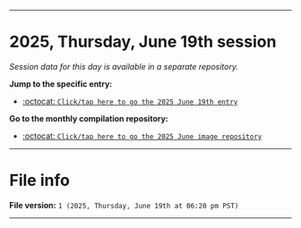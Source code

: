 
***

# 2025, Thursday, June 19th session

_Session data for this day is available in a separate repository._

**Jump to the specific entry:**

- [:octocat: `Click/tap here to go the 2025 June 19th entry`](https://github.com/seanpm2001/SeansLifeArchive_Images_MotorWorld_CarFactory_Y2025_V6/tree/SeansLifeArchive_Images_MotorWorld_CarFactory_Y2025_V6_Main-dev/2025/06_June/19/)

**Go to the monthly compilation repository:**

- [:octocat: `Click/tap here to go the 2025 June image repository`](https://github.com/seanpm2001/SeansLifeArchive_Images_MotorWorld_CarFactory_Y2025_V6/)

***

# File info

**File version:** `1 (2025, Thursday, June 19th at 06:20 pm PST)`

***

